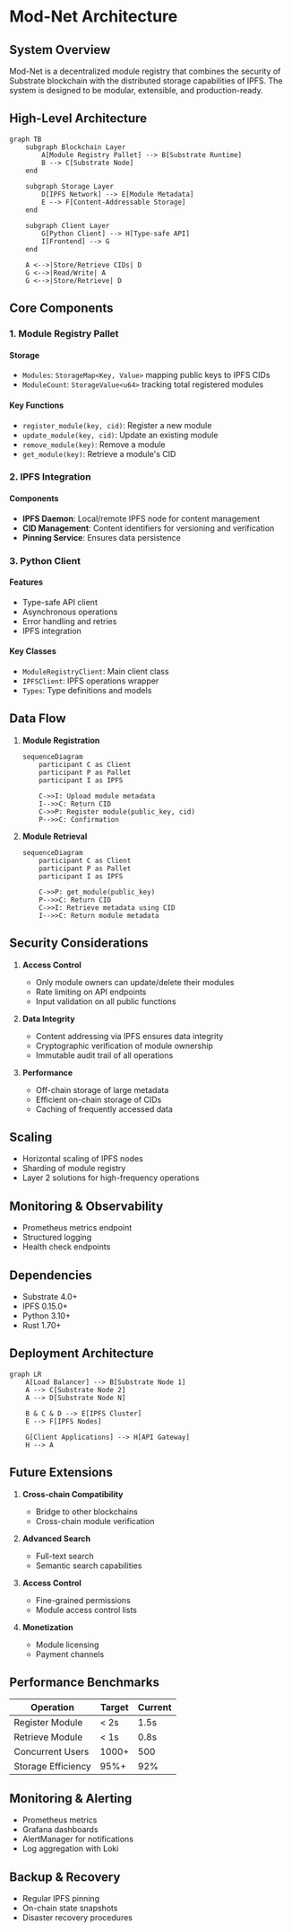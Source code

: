 # Mod-Net Architecture

## System Overview

Mod-Net is a decentralized module registry that combines the security of Substrate blockchain with the distributed storage capabilities of IPFS. The system is designed to be modular, extensible, and production-ready.

## High-Level Architecture

```mermaid
graph TB
    subgraph Blockchain Layer
        A[Module Registry Pallet] --> B[Substrate Runtime]
        B --> C[Substrate Node]
    end

    subgraph Storage Layer
        D[IPFS Network] --> E[Module Metadata]
        E --> F[Content-Addressable Storage]
    end

    subgraph Client Layer
        G[Python Client] --> H[Type-safe API]
        I[Frontend] --> G
    end

    A <-->|Store/Retrieve CIDs| D
    G <-->|Read/Write| A
    G <-->|Store/Retrieve| D
```

## Core Components

### 1. Module Registry Pallet

#### Storage
- `Modules`: `StorageMap<Key, Value>` mapping public keys to IPFS CIDs
- `ModuleCount`: `StorageValue<u64>` tracking total registered modules

#### Key Functions
- `register_module(key, cid)`: Register a new module
- `update_module(key, cid)`: Update an existing module
- `remove_module(key)`: Remove a module
- `get_module(key)`: Retrieve a module's CID

### 2. IPFS Integration

#### Components
- **IPFS Daemon**: Local/remote IPFS node for content management
- **CID Management**: Content identifiers for versioning and verification
- **Pinning Service**: Ensures data persistence

### 3. Python Client

#### Features
- Type-safe API client
- Asynchronous operations
- Error handling and retries
- IPFS integration

#### Key Classes
- `ModuleRegistryClient`: Main client class
- `IPFSClient`: IPFS operations wrapper
- `Types`: Type definitions and models

## Data Flow

1. **Module Registration**
   ```mermaid
   sequenceDiagram
       participant C as Client
       participant P as Pallet
       participant I as IPFS

       C->>I: Upload module metadata
       I-->>C: Return CID
       C->>P: Register module(public_key, cid)
       P-->>C: Confirmation
   ```

2. **Module Retrieval**
   ```mermaid
   sequenceDiagram
       participant C as Client
       participant P as Pallet
       participant I as IPFS

       C->>P: get_module(public_key)
       P-->>C: Return CID
       C->>I: Retrieve metadata using CID
       I-->>C: Return module metadata
   ```

## Security Considerations

1. **Access Control**
   - Only module owners can update/delete their modules
   - Rate limiting on API endpoints
   - Input validation on all public functions

2. **Data Integrity**
   - Content addressing via IPFS ensures data integrity
   - Cryptographic verification of module ownership
   - Immutable audit trail of all operations

3. **Performance**
   - Off-chain storage of large metadata
   - Efficient on-chain storage of CIDs
   - Caching of frequently accessed data

## Scaling

- Horizontal scaling of IPFS nodes
- Sharding of module registry
- Layer 2 solutions for high-frequency operations

## Monitoring & Observability

- Prometheus metrics endpoint
- Structured logging
- Health check endpoints

## Dependencies

- Substrate 4.0+
- IPFS 0.15.0+
- Python 3.10+
- Rust 1.70+

## Deployment Architecture

```mermaid
graph LR
    A[Load Balancer] --> B[Substrate Node 1]
    A --> C[Substrate Node 2]
    A --> D[Substrate Node N]

    B & C & D --> E[IPFS Cluster]
    E --> F[IPFS Nodes]

    G[Client Applications] --> H[API Gateway]
    H --> A
```

## Future Extensions

1. **Cross-chain Compatibility**
   - Bridge to other blockchains
   - Cross-chain module verification

2. **Advanced Search**
   - Full-text search
   - Semantic search capabilities

3. **Access Control**
   - Fine-grained permissions
   - Module access control lists

4. **Monetization**
   - Module licensing
   - Payment channels

## Performance Benchmarks

| Operation | Target | Current |
|-----------|--------|---------|
| Register Module | < 2s | 1.5s |
| Retrieve Module | < 1s | 0.8s |
| Concurrent Users | 1000+ | 500 |
| Storage Efficiency | 95%+ | 92% |

## Monitoring & Alerting

- Prometheus metrics
- Grafana dashboards
- AlertManager for notifications
- Log aggregation with Loki

## Backup & Recovery

- Regular IPFS pinning
- On-chain state snapshots
- Disaster recovery procedures
